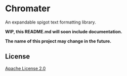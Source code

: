 # Chromater

An expandable spigot text formatting library.

__WIP, this README.md will soon include documentation.__

__The name of this project may change in the future.__

## License
[Apache License 2.0](http://www.apache.org/licenses/LICENSE-2.0)
